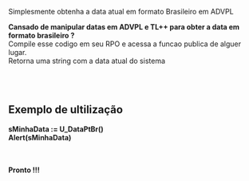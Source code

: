 
Simplesmente obtenha a data atual em formato Brasileiro em ADVPL

<b>Cansado de manipular datas em ADVPL e TL++ para obter a data em formato brasileiro ?</b> <br>
Compile esse codigo em seu RPO e acessa a funcao publica de alguer lugar. <br>
Retorna uma string com a data atual do sistema

<br><br>

<b><h2>Exemplo de ultilização</h2>
  sMinhaData := U_DataPtBr() <br>
  Alert(sMinhaData)
  
  <br><br>
  Pronto !!!
